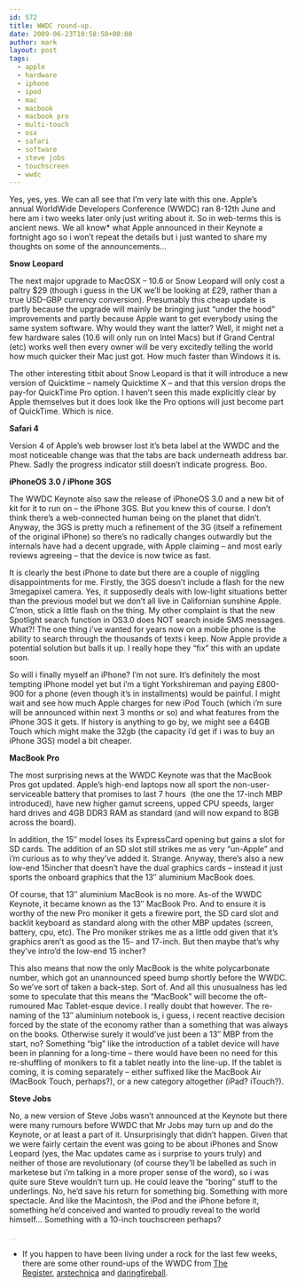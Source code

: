 ```yaml
---
id: 572
title: WWDC round-up.
date: 2009-06-23T10:58:50+00:00
author: mark
layout: post
tags:
  - apple
  - hardware
  - iphone
  - ipod
  - mac
  - macbook
  - macbook pro
  - multi-touch
  - osx
  - safari
  - software
  - steve jobs
  - touchscreen
  - wwdc
---
```

Yes, yes, yes. We can all see that I&#8217;m very late with this one. Apple&#8217;s annual WorldWide Developers Conference (WWDC) ran 8-12th June and here am i two weeks later only just writing about it. So in web-terms this is ancient news. We all know* what Apple announced in their Keynote a fortnight ago so i won&#8217;t repeat the details but i just wanted to share my thoughts on some of the announcements&#8230;

**Snow Leopard**

The next major upgrade to MacOSX &#8211; 10.6 or Snow Leopard will only cost a paltry $29 (though i guess in the UK we&#8217;ll be looking at £29, rather than a true USD-GBP currency conversion). Presumably this cheap update is partly because the upgrade will mainly be bringing just &#8220;under the hood&#8221; improvements and partly because Apple want to get everybody using the same system software. Why would they want the latter? Well, it might net a few hardware sales (10.6 will only run on Intel Macs) but if Grand Central (etc) works well then every owner will be very excitedly telling the world how much quicker their Mac just got. How much faster than Windows it is.

The other interesting titbit about Snow Leopard is that it will introduce a new version of Quicktime &#8211; namely Quicktime X &#8211; and that this version drops the pay-for QuickTime Pro option. I haven&#8217;t seen this made explicitly clear by Apple themselves but it does look like the Pro options will just become part of QuickTime. Which is nice.

**Safari 4**

Version 4 of Apple&#8217;s web browser lost it&#8217;s beta label at the WWDC and the most noticeable change was that the tabs are back underneath address bar. Phew. Sadly the progress indicator still doesn&#8217;t indicate progress. Boo.

**iPhoneOS 3.0 / iPhone 3GS**

The WWDC Keynote also saw the release of iPhoneOS 3.0 and a new bit of kit for it to run on &#8211; the iPhone 3GS. But you knew this of course. I don&#8217;t think there&#8217;s a web-connected human being on the planet that didn&#8217;t. Anyway, the 3GS is pretty much a refinement of the 3G (itself a refinement of the original iPhone) so there&#8217;s no radically changes outwardly but the internals have had a decent upgrade, with Apple claiming &#8211; and most early reviews agreeing &#8211; that the device is now twice as fast.

It is clearly the best iPhone to date but there are a couple of niggling disappointments for me. Firstly, the 3GS doesn&#8217;t include a flash for the new 3megapixel camera. Yes, it supposedly deals with low-light situations better than the previous model but we don&#8217;t all live in Californian sunshine Apple. C&#8217;mon, stick a little flash on the thing. My other complaint is that the new Spotlight search function in OS3.0 does NOT search inside SMS messages. What?! The one thing i&#8217;ve wanted for years now on a mobile phone is the ability to search through the thousands of texts i keep. Now Apple provide a potential solution but balls it up. I really hope they &#8220;fix&#8221; this with an update soon.

So will i finally myself an iPhone? I&#8217;m not sure. It&#8217;s definitely the most tempting iPhone model yet but i&#8217;m a tight Yorkshireman and paying £800-900 for a phone (even though it&#8217;s in installments) would be painful. I might wait and see how much Apple charges for new iPod Touch (which i&#8217;m sure will be announced within next 3 months or so) and what features from the iPhone 3GS it gets. If history is anything to go by, we might see a 64GB Touch which might make the 32gb (the capacity i&#8217;d get if i was to buy an iPhone 3GS) model a bit cheaper.

**MacBook Pro**

The most surprising news at the WWDC Keynote was that the MacBook Pros got updated. Apple&#8217;s high-end laptops now all sport the non-user-serviceable battery that promises to last 7 hours  (the one the 17-inch MBP introduced), have new higher gamut screens, upped CPU speeds, larger hard drives and 4GB DDR3 RAM as standard (and will now expand to 8GB across the board).

In addition, the 15&#8243; model loses its ExpressCard opening but gains a slot for SD cards. The addition of an SD slot still strikes me as very &#8220;un-Apple&#8221; and i&#8217;m curious as to why they&#8217;ve added it. Strange. Anyway, there&#8217;s also a new low-end 15incher that doesn&#8217;t have the dual graphics cards &#8211; instead it just sports the onboard graphics that the 13&#8243; aluminium MacBook does.

Of course, that 13&#8243; aluminium MacBook is no more. As-of the WWDC Keynote, it became known as the 13&#8243; MacBook Pro. And to ensure it is worthy of the new Pro moniker it gets a firewire port, the SD card slot and backlit keyboard as standard along with the other MBP updates (screen, battery, cpu, etc). The Pro moniker strikes me as a little odd given that it&#8217;s graphics aren&#8217;t as good as the 15- and 17-inch. But then maybe that&#8217;s why they&#8217;ve intro&#8217;d the low-end 15 incher?

This also means that now the only MacBook is the white polycarbonate number, which got an unannounced speed bump shortly before the WWDC. So we&#8217;ve sort of taken a back-step. Sort of. And all this unusualness has led some to speculate that this means the &#8220;MacBook&#8221; will become the oft-rumoured Mac Tablet-esque device. I really doubt that however. The re-naming of the 13&#8243; aluminium notebook is, i guess, i recent reactive decision forced by the state of the economy rather than a something that was always on the books. Otherwise surely it would&#8217;ve just been a 13&#8243; MBP from the start, no? Something &#8220;big&#8221; like the introduction of a tablet device will have been in planning for a long-time &#8211; there would have been no need for this re-shuffling of monikers to fit a tablet neatly into the line-up. If the tablet is coming, it is coming separately &#8211; either suffixed like the MacBook Air (MacBook Touch, perhaps?), or a new category altogether (iPad? iTouch?).

**Steve Jobs**

No, a new version of Steve Jobs wasn&#8217;t announced at the Keynote but there were many rumours before WWDC that Mr Jobs may turn up and do the Keynote, or at least a part of it. Unsurprisingly that didn&#8217;t happen. Given that we were fairly certain the event was going to be about iPhones and Snow Leopard (yes, the Mac updates came as i surprise to yours truly) and neither of those are revolutionary (of course they&#8217;ll be labelled as such in marketese but i&#8217;m talking in a more proper sense of the word), so i was quite sure Steve wouldn&#8217;t turn up. He could leave the &#8220;boring&#8221; stuff to the underlings. No, he&#8217;d save his return for something big. Something with more spectacle. And like the Macintosh, the iPod and the iPhone before it, something he&#8217;d conceived and wanted to proudly reveal to the world himself&#8230; Something with a 10-inch touchscreen perhaps?

<span style="color: #c0c0c0;">&#8230;</span>

* If you happen to have been living under a rock for the last few weeks, there are some other round-ups of the WWDC from [The Register](http://www.theregister.co.uk/2009/06/13/wwdc_2009_roundup/), [arstechnica](http://arstechnica.com/apple/news/2009/06/week-in-apple-wwdc-mania-iphone-3g-s-snow-leopard-safari-4-more.ars) and [daringfireball](http://daringfireball.net/2009/06/wwdc09_wrapup).